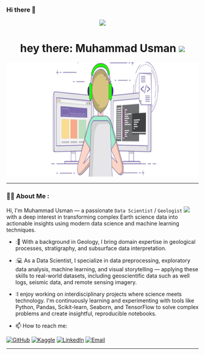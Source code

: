 ### Hi there 👋

<!--
**MuhammadUsman/MuhammadUsman** is a ✨ _special_ ✨ repository because its `README.md` (this file) appears on your GitHub profile.

Here are some ideas to get you started:

- 🔭 I’m currently working on ...
- 🌱 I’m currently learning ...
- 👯 I’m looking to collaborate on ...
- 🤔 I’m looking for help with ...
- 💬 Ask me about ...
- 📫 How to reach me: ...
- 😄 Pronouns: ...
- ⚡ Fun fact: ...
-->

<div id="header" align="center">
  <img src="https://media.giphy.com/media/M9gbBd9nbDrOTu1Mqx/giphy.gif" width="100"/>

  

  <h1>
    hey there: Muhammad Usman
    <img src="https://media.giphy.com/media/hvRJCLFzcasrR4ia7z/giphy.gif" width="30px"/>
  </h1>
</div>
<div align="center">
  <img src="https://raw.githubusercontent.com/leorrose/leorrose/master/readme_header.gif" width="600" height="300"/>
</div>

---

### 👨‍💻 About Me :
Hi, I'm Muhammad Usman — a passionate `Data Scientist` / `Geologist` <img src="https://media.giphy.com/media/WUlplcMpOCEmTGBtBW/giphy.gif" width="30"> with a deep interest in transforming complex Earth science data into actionable insights using modern data science and machine learning techniques.
- :🔬 With a background in Geology, I bring domain expertise in geological processes, stratigraphy, and subsurface data interpretation.

- :💻 As a Data Scientist, I specialize in data preprocessing, exploratory data analysis, machine learning, and visual storytelling — applying these skills to real-world datasets, including geoscientific data such as well logs, seismic data, and remote sensing imagery.

- :I enjoy working on interdisciplinary projects where science meets technology. I'm continuously learning and experimenting with tools like Python, Pandas, Scikit-learn, Seaborn, and TensorFlow to solve complex problems and create insightful, reproducible notebooks.
- :mailbox: How to reach me: 

[![GitHub](https://img.shields.io/badge/GitHub-Profile-blue?style=for-the-badge&logo=github)](https://github.com/MuhaammadUsman) 
[![Kaggle](https://img.shields.io/badge/Kaggle-Profile-blue?style=for-the-badge&logo=kaggle)](https://www.kaggle.com/muhaammadusman) 
[![LinkedIn](https://img.shields.io/badge/LinkedIn-Profile-blue?style=for-the-badge&logo=linkedin)](https://www.linkedin.com/in/muhaammadusman/)
[![Email](https://img.shields.io/badge/Email-Contact%20Me-red?style=for-the-badge&logo=email)](mailto:mughalusman8575@gmail.com)

---
